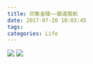```yaml
---
title: 印象金陵——御道南航
date: 2017-07-20 10:03:45
tags:
categories: Life
---
```

![](http://yunshuixin-cn-pics.oss-cn-beijing.aliyuncs.com/201707/weijing.jpg?x-oss-process=style/pics)
![](http://yunshuixin-cn-pics.oss-cn-beijing.aliyuncs.com/201707/nanjing_museum.jpg?x-oss-process=style/pics)

